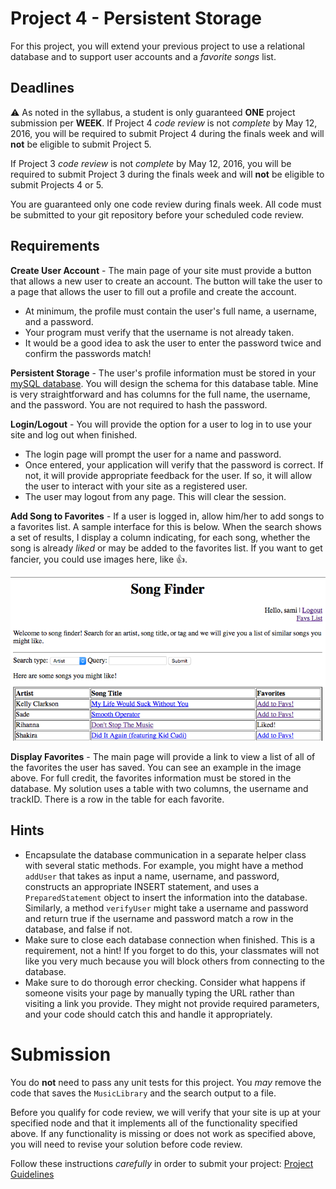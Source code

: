 Project 4 - Persistent Storage
===============================

For this project, you will extend your previous project to use a relational database and to support user accounts and a *favorite songs* list.

## Deadlines

:warning: As noted in the syllabus, a student is only guaranteed **ONE** project submission per **WEEK**. If Project 4 *code review* is not *complete* by May 12, 2016, you will be required to submit Project 4 during the finals week and will **not** be eligible to submit Project 5.

If Project 3 *code review* is not *complete* by May 12, 2016, you will be required to submit Project 3 during the finals week and will **not** be eligible to submit Projects 4 or 5.

You are guaranteed only one code review during finals week. All code must be submitted to your git repository before your scheduled code review.

## Requirements

**Create User Account** - The main page of your site must provide a button that allows a new user to create an account. The button will take the user to a page that allows the user to fill out a profile and create the account.

  - At minimum, the profile must contain the user's full name, a username, and a password.
  - Your program must verify that the username is not already taken.
  - It would be a good idea to ask the user to enter the password twice and confirm the passwords match!

**Persistent Storage** - The user's profile information must be stored in your [mySQL database](https://github.com/CS212-S16/lectures/blob/master/notes/dbassignments.md). You will design the schema for this database table. Mine is very straightforward and has columns for the full name, the username, and the password. You are not required to hash the password.

**Login/Logout** - You will provide the option for a user to log in to use your site and log out when finished. 

  - The login page will prompt the user for a name and password.
  - Once entered, your application will verify that the password is correct. If not, it will provide appropriate feedback for the user. If so, it will allow the user to interact with your site as a registered user.
  - The user may logout from any page. This will clear the session.

**Add Song to Favorites** - If a user is logged in, allow him/her to add songs to a favorites list. A sample interface for this is below. When the search shows a set of results, I display a column indicating, for each song, whether the song is already *liked* or may be added to the favorites list. If you want to get fancier, you could use images here, like :thumbsup:.

![favs.png](favs.png) 

**Display Favorites** - The main page will provide a link to view a list of all of the favorites the user has saved. You can see an example in the image above. For full credit, the favorites information must be stored in the database. My solution uses a table with two columns, the username and trackID. There is a row in the table for each favorite.

## Hints ##

- Encapsulate the database communication in a separate helper class with several static methods. For example, you might have a method `addUser` that takes as input a name, username, and password, constructs an appropriate INSERT statement, and uses a `PreparedStatement` object to insert the information into the database. Similarly, a method `verifyUser` might take a username and password and return true if the username and password match a row in the database, and false if not.
- Make sure to close each database connection when finished. This is a requirement, not a hint! If you forget to do this, your classmates will not like you very much because you will block others from connecting to the database.
- Make sure to do thorough error checking. Consider what happens if someone visits your page by manually typing the URL rather than visiting a link you provide. They might not provide required parameters, and your code should catch this and handle it appropriately.

# Submission 
You do **not** need to pass any unit tests for this project. You *may* remove the code that saves the `MusicLibrary` and the search output to a file.

Before you qualify for code review, we will verify that your site is up at your specified node and that it implements all of the functionality specified above. If any functionality is missing or does not work as specified above, you will need to revise your solution before code review.

Follow these instructions *carefully* in order to submit your project: [Project Guidelines](https://github.com/CS212-S16/lectures/blob/master/Notes/projectguidelines.md)
